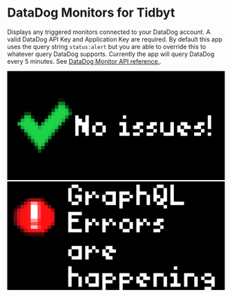 # DataDog Monitors for Tidbyt

Displays any triggered monitors connected to your DataDog account. A valid DataDog API Key and Application Key are required. By default this app uses the query string `status:alert` but you are able to override this to whatever query DataDog supports. Currently the app will query DataDog every 5 minutes. See [DataDog Monitor API reference.](https://docs.datadoghq.com/api/latest/monitors/#monitors-search).

![DataDog Monitors for Tidbyt - Success Example](screenshot.png)
![DataDog Monitors for Tidbyt - Error Example](screenshot_errors.png)
